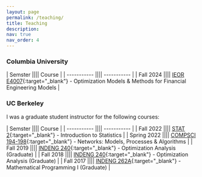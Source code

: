 ```yaml
---
layout: page
permalink: /teaching/
title: Teaching
description:
nav: true
nav_order: 4
---
```


<h3>Columbia University</h3>

| Semster      |||| Course |
| ----------- |||| ----------- |
| Fall 2024      |||| [IEOR E4007](hhttps://doc.sis.columbia.edu/subj/IEOR/E4007-20243-001/){:target="\_blank"} - Optimization Models & Methods for Financial Engineering Models       |



<h3>UC Berkeley</h3>

I was a graduate student instructor for the following courses:

| Semster      |||| Course |
| ----------- |||| ----------- |
| Fall 2022      |||| [STAT 2](https://classes.berkeley.edu/content/2022-fall-stat-2-001-lec-001){:target="\_blank"} - Introduction to Statistics       |
| Spring 2022    |||| [COMPSCI 194-198](https://classes.berkeley.edu/content/2022-Spring-COMPSCI-194-198-LEC-198){:target="\_blank"} - Networks: Models, Processes & Algorithms        |
| Fall 2019      |||| [INDENG 240](https://classes.berkeley.edu/content/2019-fall-indeng-240-001-lec-001){:target="\_blank"} - Optimization Analysis (Graduate)       |
| Fall 2018      |||| [INDENG 240](https://classes.berkeley.edu/content/2018-fall-indeng-240-001-lec-001){:target="\_blank"} - Optimization Analysis (Graduate)       |
| Fall 2017      |||| [INDENG 262A](https://classes.berkeley.edu/content/2017-fall-indeng-262a-001-lec-001){:target="\_blank"} - Mathematical Programming I (Graduate)       |
